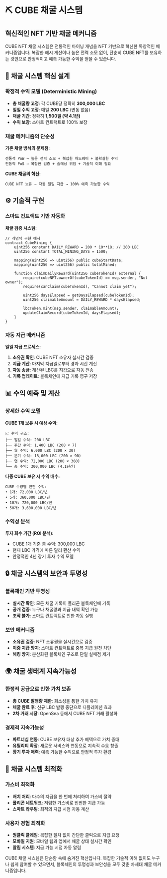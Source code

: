 # ⛏️ CUBE 채굴 시스템

## 혁신적인 NFT 기반 채굴 메커니즘

CUBE NFT 채굴 시스템은 전통적인 마이닝 개념을 NFT 기반으로 혁신한 독창적인 메커니즘입니다. 복잡한 해시 계산이나 높은 전력 소모 없이, 단순히 CUBE NFT를 보유하는 것만으로 안정적이고 예측 가능한 수익을 얻을 수 있습니다.

## 🎯 채굴 시스템 핵심 설계

### 확정적 수익 모델 (Deterministic Mining)
- **총 채굴량 고정**: 각 CUBE당 정확히 **300,000 LBC**
- **일일 수익 고정**: 매일 **200 LBC** (변동 없음)
- **채굴 기간**: 정확히 **1,500일 (약 4.1년)**
- **수익 보장**: 스마트 컨트랙트로 100% 보장

### 채굴 메커니즘의 단순성

**기존 채굴 방식의 문제점:**
```
전통적 PoW → 높은 전력 소모 + 복잡한 하드웨어 + 불확실한 수익
전통적 PoS → 복잡한 검증 + 슬래싱 위험 + 기술적 이해 필요
```

**CUBE 채굴의 혁신:**
```
CUBE NFT 보유 → 자동 일일 지급 → 100% 예측 가능한 수익
```

## ⚙️ 기술적 구현

### 스마트 컨트랙트 기반 자동화

**채굴 검증 시스템:**
```solidity
// 개념적 구현 예시
contract CubeMining {
    uint256 constant DAILY_REWARD = 200 * 10**18; // 200 LBC
    uint256 constant TOTAL_MINING_DAYS = 1500;
    
    mapping(uint256 => uint256) public cubeStartDate;
    mapping(uint256 => uint256) public totalMined;
    
    function claimDailyReward(uint256 cubeTokenId) external {
        require(cubeNFT.ownerOf(cubeTokenId) == msg.sender, "Not owner");
        require(canClaim(cubeTokenId), "Cannot claim yet");
        
        uint256 daysElapsed = getDaysElapsed(cubeTokenId);
        uint256 claimableAmount = DAILY_REWARD * daysElapsed;
        
        lbcToken.mint(msg.sender, claimableAmount);
        updateClaimRecord(cubeTokenId, daysElapsed);
    }
}
```

### 자동 지급 메커니즘

**일일 지급 프로세스:**
1. **소유권 확인**: CUBE NFT 소유자 실시간 검증
2. **지급 계산**: 마지막 지급일로부터 경과 시간 계산
3. **자동 송금**: 계산된 LBC를 지갑으로 자동 전송
4. **기록 업데이트**: 블록체인에 지급 기록 영구 저장

## 📊 수익 예측 및 계산

### 상세한 수익 모델

**CUBE 1개 보유 시 예상 수익:**
```
📈 수익 구조:
├── 일일 수익: 200 LBC
├── 주간 수익: 1,400 LBC (200 × 7)
├── 월 수익: 6,000 LBC (200 × 30)
├── 분기 수익: 18,000 LBC (200 × 90)
├── 연 수익: 72,000 LBC (200 × 360)
└── 총 수익: 300,000 LBC (4.1년간)
```

**다중 CUBE 보유 시 수익 배수:**
```
CUBE 수량별 연간 수익:
• 1개: 72,000 LBC/년
• 5개: 360,000 LBC/년
• 10개: 720,000 LBC/년
• 50개: 3,600,000 LBC/년
```

### 수익성 분석

**투자 회수 기간 (ROI 분석):**
- CUBE 1개 기준 총 수익: 300,000 LBC
- 현재 LBC 가격에 따른 달러 환산 수익
- 안정적인 4년 장기 투자 수익 모델

## 🔒 채굴 시스템의 보안과 투명성

### 블록체인 기반 투명성
- **실시간 확인**: 모든 채굴 기록이 폴리곤 블록체인에 기록
- **공개 검증**: 누구나 채굴량과 지급 내역 확인 가능
- **조작 불가**: 스마트 컨트랙트로 인한 자동 실행

### 보안 메커니즘
- **소유권 검증**: NFT 소유권을 실시간으로 검증
- **이중 지급 방지**: 스마트 컨트랙트로 중복 지급 원천 차단
- **해킹 방지**: 분산화된 블록체인 구조로 단일 실패점 제거

## 🌍 채굴 생태계 지속가능성

### 한정적 공급으로 인한 가치 보존
- **총 CUBE 발행량 제한**: 희소성을 통한 가치 유지
- **채굴 완료 후**: 신규 LBC 발행 중단으로 디플레이션 효과
- **2차 거래 시장**: OpenSea 등에서 CUBE NFT 거래 활성화

### 경제적 지속가능성
- **파트너십 연동**: CUBE 보유자 대상 추가 혜택으로 가치 증대
- **유틸리티 확장**: 새로운 서비스와 연동으로 지속적 수요 창출
- **장기 투자 매력**: 예측 가능한 수익으로 안정적 투자 환경

## 🚀 채굴 시스템 최적화

### 가스비 최적화
- **배치 처리**: 다수의 지급을 한 번에 처리하여 가스비 절약
- **폴리곤 네트워크**: 저렴한 가스비로 빈번한 지급 가능
- **스마트 라우팅**: 최적의 지급 시점 자동 계산

### 사용자 경험 최적화
- **원클릭 클레임**: 복잡한 절차 없이 간단한 클릭으로 지급 요청
- **모바일 지원**: 모바일 웹과 앱에서 채굴 상태 실시간 확인
- **알림 시스템**: 지급 가능 시점 자동 알림

CUBE 채굴 시스템은 단순함 속에 숨겨진 혁신입니다. 복잡한 기술적 이해 없이도 누구나 쉽게 참여할 수 있으면서, 블록체인의 투명성과 보안성을 모두 갖춘 차세대 채굴 메커니즘입니다.